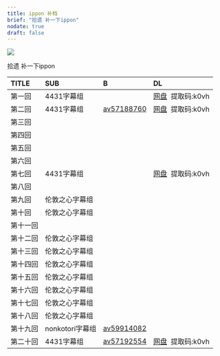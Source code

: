 ```yaml
---
title: ippon 补档
brief: "拾遗 补一下ippon"
nodate: true
draft: false
---
```




![](https://i.imgur.com/aPevZwG.png)



拾遗 补一下ippon

|TITLE                        |SUB               |B   |DL
|:----------------------------|:-----------------|:---|:--
|第一回|4431字幕组||[网盘](https://pan.baidu.com/s/1NGmM_pY5JUmAoK7RyxWDzg)  提取码:k0vh
|第二回|4431字幕组|[av57188760](/post/2019-06-29-NA-57188760/)|[网盘](https://pan.baidu.com/s/1NGmM_pY5JUmAoK7RyxWDzg)  提取码:k0vh
|第三回|||
|第四回|||
|第五回|||
|第六回|||
|第七回|4431字幕组||[网盘](https://pan.baidu.com/s/1NGmM_pY5JUmAoK7RyxWDzg)  提取码:k0vh
|第八回|||
|第九回|伦敦之心字幕组||
|第十回|伦敦之心字幕组||
|第十一回|||
|第十二回|伦敦之心字幕组||
|第十三回|伦敦之心字幕组||
|第十四回|伦敦之心字幕组||
|第十五回|伦敦之心字幕组||
|第十六回|伦敦之心字幕组||
|第十七回|伦敦之心字幕组||
|第十八回|伦敦之心字幕组||
|第十九回|nonkotori字幕组|[av59914082](https://www.bilibili.com/video/av59914082)|
|第二十回|4431字幕组|[av57192554](/post/2019-06-29-181215-57192554/)|[网盘](https://pan.baidu.com/s/1NGmM_pY5JUmAoK7RyxWDzg)  提取码:k0vh 
